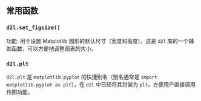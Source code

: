 ## 常用函数

### `d2l.set_figsize()`
功能: 用于设置 Matplotlib 图形的默认尺寸（宽度和高度）。这是 `d2l` 库的一个辅助函数，可以方便地调整图表的大小。

### `d2l.plt`
`d2l.plt` 是 `matplotlib.pyplot` 的快捷别名（别名通常是 `import matplotlib.pyplot as plt`），在 `d2l` 中已经将其封装为 `plt`，方便用户直接调用作图功能。

